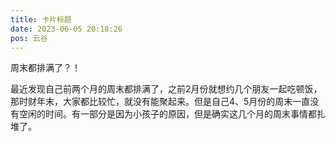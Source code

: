 ```yaml
---
title: 卡片标题
date: 2023-06-05 20:18:26
pos: 云谷
---
```

周末都排满了？！

最近发现自己前两个月的周末都排满了，之前2月份就想约几个朋友一起吃顿饭，那时财年末，大家都比较忙，就没有能聚起来。但是自己4、5月份的周末一直没有空闲的时间。有一部分是因为小孩子的原因，但是确实这几个月的周末事情都扎堆了。